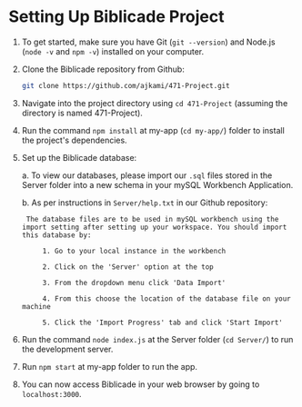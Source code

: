 
# Setting Up Biblicade Project


1. To get started, make sure you have Git (`git --version`) and Node.js (`node -v` and `npm -v`) installed on your computer.

2. Clone the Biblicade repository from Github:
   ```bash
   git clone https://github.com/ajkami/471-Project.git
    ```

3. Navigate into the project directory using `cd 471-Project` (assuming the directory is named 471-Project).

4. Run the command `npm install` at my-app (`cd my-app/`) folder to install the project's dependencies. 

5. Set up the Biblicade database:

    a. To view our databases, please import our `.sql` files stored in the Server folder into a new schema in your mySQL Workbench Application.

    b. As per instructions in `Server/help.txt` in our Github repository:
	
        The database files are to be used in mySQL workbench using the import setting after setting up your workspace. You should import this database by:

            1. Go to your local instance in the workbench

            2. Click on the 'Server' option at the top

            3. From the dropdown menu click 'Data Import'

            4. From this choose the location of the database file on your machine

            5. Click the 'Import Progress' tab and click 'Start Import'


6. Run the command `node index.js` at the Server folder (`cd Server/`) to run the development server.
7. Run `npm start` at my-app folder to run the app.
8. You can now access Biblicade in your web browser by going to `localhost:3000`.
